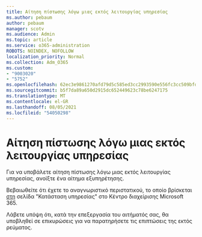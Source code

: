 ```yaml
---
title: Αίτηση πίστωσης λόγω μιας εκτός λειτουργίας υπηρεσίας
ms.author: pebaum
author: pebaum
manager: scotv
ms.audience: Admin
ms.topic: article
ms.service: o365-administration
ROBOTS: NOINDEX, NOFOLLOW
localization_priority: Normal
ms.collection: Adm_O365
ms.custom:
- "9003020"
- "5752"
ms.openlocfilehash: 62ec3e9861270afd79d5c585ed3cc2993590e556fc3cc509bfda3e5d28850f0c
ms.sourcegitcommit: b5f7da89a650d2915dc652449623c78be6247175
ms.translationtype: MT
ms.contentlocale: el-GR
ms.lasthandoff: 08/05/2021
ms.locfileid: "54050298"
---
```

# <a name="credit-request-due-to-a-service-outage"></a>Αίτηση πίστωσης λόγω μιας εκτός λειτουργίας υπηρεσίας

Για να υποβάλετε αίτηση πίστωσης λόγω μιας εκτός λειτουργίας υπηρεσίας, ανοίξτε ένα αίτημα εξυπηρέτησης.

Βεβαιωθείτε ότι έχετε το αναγνωριστικό περιστατικού, το οποίο βρίσκεται [στη](https://docs.microsoft.com/office365/enterprise/view-service-health) σελίδα "Κατάσταση υπηρεσίας" στο Κέντρο διαχείρισης Microsoft 365.

Λάβετε υπόψη ότι, κατά την επεξεργασία του αιτήματός σας, θα υποβληθεί σε επικυρώσεις για να παρατηρήσετε τις επιπτώσεις της εκτός ρεύματος.
